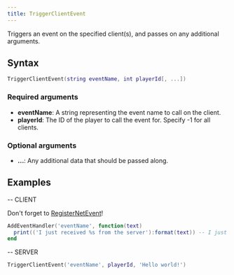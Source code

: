 ```yaml
---
title: TriggerClientEvent
---
```


Triggers an event on the specified client(s), and passes on any additional arguments.

Syntax
------

```lua
TriggerClientEvent(string eventName, int playerId[, ...])
```

### Required arguments
- **eventName**: A string representing the event name to call on the client.
- **playerId**: The ID of the player to call the event for. Specify -1 for all clients.

### Optional arguments
- **...**: Any additional data that should be passed along.

Examples
--------

-- CLIENT

Don't forget to [RegisterNetEvent][]!
```lua
AddEventHandler('eventName', function(text)
  print(('I just received %s from the server'):format(text)) -- I just received Hello world! from the server
end
```
-- SERVER
```lua
TriggerClientEvent('eventName', playerId, 'Hello world!')
```
[RegisterNetEvent]: /docs/scripting-reference/runtimes/lua/functions/RegisterNetEvent/
